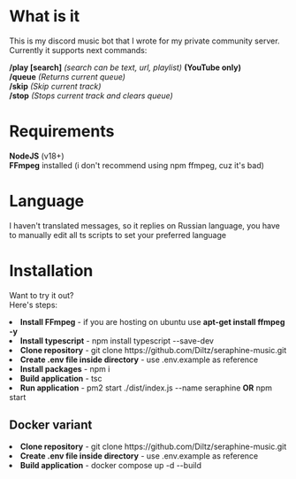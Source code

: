 # What is it
This is my discord music bot that I wrote for my private community server.
Currently it supports next commands:

<b>/play [search]</b> <i>(search can be text, url, playlist)</i> <b>(YouTube only)</b><br>
<b>/queue</b> <i>(Returns current queue)<br></i>
<b>/skip</b> <i>(Skip current track)<br></i>
<b>/stop</b> <i>(Stops current track and clears queue)<br></i>

# Requirements
<b>NodeJS</b> (v18+)<br>
<b>FFmpeg</b> installed (i don't recommend using npm ffmpeg, cuz it's bad)

# Language
I haven't translated messages, so it replies on Russian language, you have to manually edit all ts scripts to set your preferred language

# Installation
Want to try it out?<br>
Here's steps:
<li><b>Install FFmpeg</b> - if you are hosting on ubuntu use <b>apt-get install ffmpeg -y</b></li>
<li><b>Install typescript</b> - npm install typescript --save-dev</b></li>
<li><b>Clone repository</b> - git clone https://github.com/Diltz/seraphine-music.git</li>
<li><b>Create .env file inside directory</b> - use .env.example as reference</li>
<li><b>Install packages</b> - npm i</li>
<li><b>Build application</b> - tsc</li>
<li><b>Run application</b> - pm2 start ./dist/index.js --name seraphine <b>OR</b> npm start</li>

## Docker variant
<li><b>Clone repository</b> - git clone https://github.com/Diltz/seraphine-music.git</li>
<li><b>Create .env file inside directory</b> - use .env.example as reference</li>
<li><b>Build application</b> - docker compose up -d --build</li>
